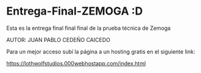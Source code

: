 # Entrega-Final-ZEMOGA :D
Esta es la entrega final final final de la prueba técnica de Zemoga

AUTOR: JUAN PABLO CEDEÑO CAICEDO

Para un mejor acceso subí la página a un hosting gratis en el siguiente 
link:

https://lothwolfstudios.000webhostapp.com/index.html
